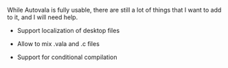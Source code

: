 While Autovala is fully usable, there are still a lot of things that I want to add to it, and I will need help.

 * Support localization of desktop files

 * Allow to mix .vala and .c files
 
 * Support for conditional compilation
